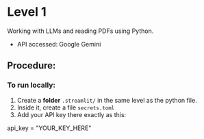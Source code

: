 # Level 1

Working with LLMs and reading PDFs using Python.
- API accessed: Google Gemini

## Procedure:


### To run locally:
1. Create a **folder** `.streamlit/` in the same level as the python file.
2. Inside it, create a file `secrets.toml`
3. Add your API key there exactly as this:

api_key = "YOUR_KEY_HERE"
